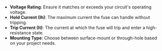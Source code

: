 
- **Voltage Rating**: Ensure it matches or exceeds your circuit's operating voltage.
- **Hold Current (Ih)**: The maximum current the fuse can handle without tripping.
- **Trip Current (It)**: The current at which the fuse will trip and enter a high-resistance state.
- **Mounting Type**: Choose between surface-mount or through-hole based on your project needs.